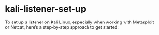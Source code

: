 # kali-listener-set-up
To set up a listener on Kali Linux, especially when working with Metasploit or Netcat, here’s a step-by-step approach to get started:
